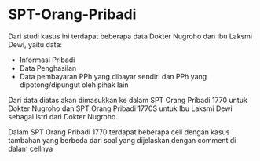 # SPT-Orang-Pribadi

Dari studi kasus ini terdapat beberapa data Dokter Nugroho dan Ibu Laksmi Dewi, yaitu data:
- Informasi Pribadi
- Data Penghasilan
- Data pembayaran PPh yang dibayar sendiri dan PPh yang dipotong/dipungut oleh pihak lain

Dari data diatas akan dimasukkan ke dalam SPT Orang Pribadi 1770 untuk Dokter Nugroho dan SPT Orang Pribadi 1770S untuk Ibu Laksmi Dewi sebagai istri dari Dokter Nugroho.

Dalam SPT Orang Pribadi 1770 terdapat beberapa cell dengan kasus tambahan yang berbeda dari soal yang dijelaskan dengan comment di dalam cellnya
